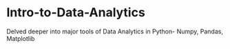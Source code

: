 # Intro-to-Data-Analytics
Delved deeper into major tools of Data Analytics in Python- Numpy, Pandas, Matplotlib
